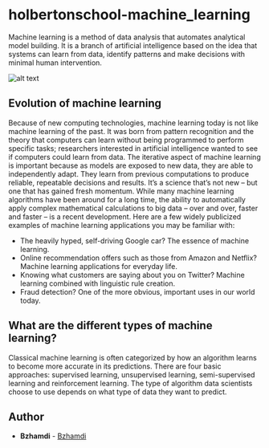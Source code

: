 # holbertonschool-machine_learning


Machine learning is a method of data analysis that automates analytical model building. It is a branch of artificial intelligence based on the idea that systems can learn from data, identify patterns and make decisions with minimal human intervention.


![alt text](https://www.atriainnovation.com/wp-content/uploads/2021/02/portada-1080x675.jpg)

## Evolution of machine learning
Because of new computing technologies, machine learning today is not like machine learning of the past. It was born from pattern recognition and the theory that computers can learn without being programmed to perform specific tasks; researchers interested in artificial intelligence wanted to see if computers could learn from data. The iterative aspect of machine learning is important because as models are exposed to new data, they are able to independently adapt. They learn from previous computations to produce reliable, repeatable decisions and results. It’s a science that’s not new – but one that has gained fresh momentum.
While many machine learning algorithms have been around for a long time, the ability to automatically apply complex mathematical calculations to big data – over and over, faster and faster – is a recent development. Here are a few widely publicized examples of machine learning applications you may be familiar with:

* The heavily hyped, self-driving Google car? The essence of machine learning.
* Online recommendation offers such as those from Amazon and Netflix? Machine learning applications for everyday life.
* Knowing what customers are saying about you on Twitter? Machine learning combined with linguistic rule creation.
* Fraud detection? One of the more obvious, important uses in our world today.

## What are the different types of machine learning?
Classical machine learning is often categorized by how an algorithm learns to become more accurate in its predictions. There are four basic approaches: supervised learning, unsupervised learning, semi-supervised learning and reinforcement learning. The type of algorithm data scientists choose to use depends on what type of data they want to predict.


## Author
* **Bzhamdi** - [Bzhamdi](https://github.com/Bzhamdi)